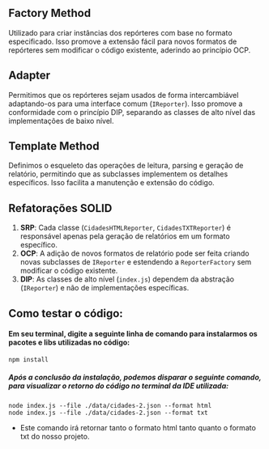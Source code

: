 ## Factory Method

Utilizado para criar instâncias dos repórteres com base no formato especificado. Isso promove a extensão fácil para novos formatos de repórteres sem modificar o código existente, aderindo ao princípio OCP.

## Adapter

Permitimos que os repórteres sejam usados de forma intercambiável adaptando-os para uma interface comum (`IReporter`). Isso promove a conformidade com o princípio DIP, separando as classes de alto nível das implementações de baixo nível.

##  Template Method

Definimos o esqueleto das operações de leitura, parsing e geração de relatório, permitindo que as subclasses implementem os detalhes específicos. Isso facilita a manutenção e extensão do código.

## Refatorações SOLID

1.  **SRP**: Cada classe (`CidadesHTMLReporter`, `CidadesTXTReporter`) é responsável apenas pela geração de relatórios em um formato específico.
2.  **OCP**: A adição de novos formatos de relatório pode ser feita criando novas subclasses de `IReporter` e estendendo a `ReporterFactory` sem modificar o código existente.
3.  **DIP**: As classes de alto nível (`index.js`) dependem da abstração (`IReporter`) e não de implementações específicas.

## Como testar o código: 

#### Em seu terminal, digite a seguinte linha de comando para instalarmos os pacotes e libs utilizadas no código:
````
npm install
````
##### Após a conclusão da instalação, podemos disparar o seguinte comando, para visualizar o retorno do código no terminal da IDE utilizada:

````
node index.js --file ./data/cidades-2.json --format html
node index.js --file ./data/cidades-2.json --format txt
````
- Este comando irá retornar tanto o formato html  tanto quanto o formato txt do nosso projeto.
